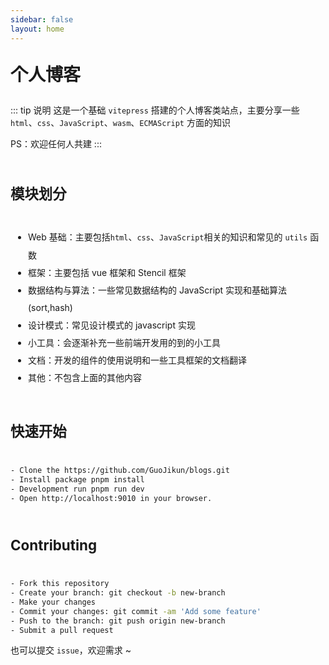 ```yaml
---
sidebar: false
layout: home
---
```


# 个人博客

::: tip 说明
这是一个基础 `vitepress` 搭建的个人博客类站点，主要分享一些 `html`、`css`、`JavaScript`、`wasm`、`ECMAScript` 方面的知识

PS：欢迎任何人共建
:::

## 模块划分

-   Web 基础：主要包括`html`、`css`、`JavaScript`相关的知识和常见的 `utils` 函数
-   框架：主要包括 vue 框架和 Stencil 框架
-   数据结构与算法：一些常见数据结构的 JavaScript 实现和基础算法(sort,hash)
-   设计模式：常见设计模式的 javascript 实现
-   小工具：会逐渐补充一些前端开发用的到的小工具
-   文档：开发的组件的使用说明和一些工具框架的文档翻译
-   其他：不包含上面的其他内容

## 快速开始

```bash
- Clone the https://github.com/GuoJikun/blogs.git
- Install package pnpm install
- Development run pnpm run dev
- Open http://localhost:9010 in your browser.
```

## Contributing

```bash
- Fork this repository
- Create your branch: git checkout -b new-branch
- Make your changes
- Commit your changes: git commit -am 'Add some feature'
- Push to the branch: git push origin new-branch
- Submit a pull request
```

也可以提交 `issue`，欢迎需求 ~

<style scoped>
h1{
    margin: 1em 0;
    font-size: 2em;
}
h2{
    padding: 1em 0;
    font-size: 1.6em;
    border-bottom: 1px solid var(--vp-c-divider);
}
ul{
    list-style: disc;
    padding-left: 2em;
    line-height: 2em;
}
</style>

